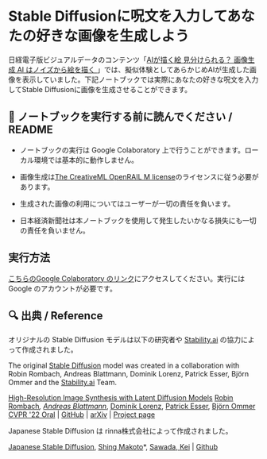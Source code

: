 # Stable Diffusionに呪文を入力してあなたの好きな画像を生成しよう

日経電子版ビジュアルデータのコンテンツ「[AIが描く絵 見分けられる？ 画像生成 AI はノイズから絵を描く
](https://vdata.nikkei.com/newsgraphics/ai-art/)」では、擬似体験としてあらかじめAIが生成した画像を表示していました。下記ノートブックでは実際にあなたの好きな呪文を入力してStable Diffusionに画像を生成させることができます。

## 📖 ノートブックを実行する前に読んでください / README

- ノートブックの実行は Google Colaboratory 上で行うことができます。ローカル環境では基本的に動作しません。

- 画像生成は[The CreativeML OpenRAIL M license](https://github.com/CompVis/stable-diffusion/blob/main/LICENSE)のライセンスに従う必要があります。

- 生成された画像の利用についてはユーザーが一切の責任を負います。

- 日本経済新聞社は本ノートブックを使用して発生したいかなる損失にも一切の責任を負いません。

## 実行方法

[こちらのGoogle Colaboratory のリンク](https://colab.research.google.com/drive/1mWVx2L09TXPvIarEstH1bY0bChSny1FV)にアクセスしてください。実行には Google のアカウントが必要です。

## 🔍 出典 / Reference

オリジナルの Stable Diffusion モデルは以下の研究者や [Stability.ai](https://stability.ai/) の協力によって作成されました。
  
The original [Stable Diffusion](https://github.com/Stability-AI/stablediffusion) model was created in a collaboration with Robin Rombach, Andreas Blattmann, Dominik Lorenz, Patrick Esser, Björn Ommer and the [Stability.ai](https://stability.ai/) Team.

[High-Resolution Image Synthesis with Latent Diffusion Models](https://ommer-lab.com/research/latent-diffusion-models/)
[Robin Rombach](https://github.com/rromb)*, [Andreas Blattmann](https://github.com/ablattmann)*, [Dominik Lorenz](https://github.com/qp-qp), [Patrick Esser](https://github.com/pesser), [Björn Ommer](https://hci.iwr.uni-heidelberg.de/Staff/bommer)
[CVPR '22 Oral](https://openaccess.thecvf.com/content/CVPR2022/html/Rombach_High-Resolution_Image_Synthesis_With_Latent_Diffusion_Models_CVPR_2022_paper.html) | [GitHub](https://github.com/CompVis/latent-diffusion) | [arXiv](https://arxiv.org/abs/2112.10752) | [Project page](https://ommer-lab.com/research/latent-diffusion-models/)

Japanese Stable Diffusion は rinna株式会社によって作成されました。

[Japanese Stable Diffusion](https://github.com/rinnakk/japanese-stable-diffusion),
[Shing Makoto](https://huggingface.co/mshing)*, [Sawada, Kei](https://huggingface.co/keisawada) | [Github](https://github.com/rinnakk/japanese-stable-diffusion)